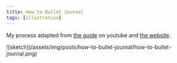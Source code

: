 ```yaml
---
title: How to Bullet Journal
tags: [illustration]
---
```


My process adapted from <a href="https://www.youtube.com/watch?v=fm15cmYU0IM">the guide</a> on youtube and <a href="http://bulletjournal.com/">the website</a>.

![sketch]\(/assets/img/posts/how-to-bullet-journal/how-to-bullet-journal.png)
